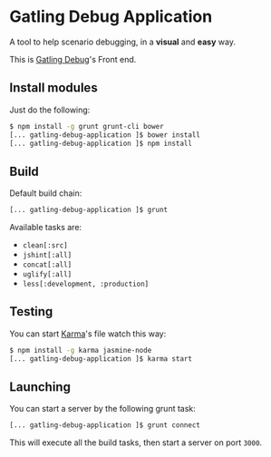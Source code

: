 # Gatling Debug Application

A tool to help scenario debugging, in a **visual** and **easy** way.

This is [Gatling Debug](https://github.com/notdryft/gatling-debug)'s Front end.

## Install modules

Just do the following:
```bash
$ npm install -g grunt grunt-cli bower
[... gatling-debug-application ]$ bower install
[... gatling-debug-application ]$ npm install
```

## Build

Default build chain:
```bash
[... gatling-debug-application ]$ grunt
```

Available tasks are:
* `clean[:src]`
* `jshint[:all]`
* `concat[:all]`
* `uglify[:all]`
* `less[:development, :production]`

## Testing

You can start [Karma](http://karma-runner.github.io/)'s file watch this way:

```bash
$ npm install -g karma jasmine-node
[... gatling-debug-application ]$ karma start
```

## Launching

You can start a server by the following grunt task:
```bash
[... gatling-debug-application ]$ grunt connect
```

This will execute all the build tasks, then start a server on port `3000`.

